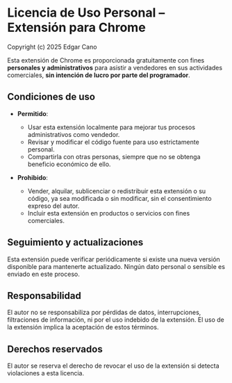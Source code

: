 # Licencia de Uso Personal – Extensión para Chrome

Copyright (c) 2025 Edgar Cano

Esta extensión de Chrome es proporcionada gratuitamente con fines **personales y administrativos** para asistir a vendedores en sus actividades comerciales, **sin intención de lucro por parte del programador**.

## Condiciones de uso

- **Permitido**:
  - Usar esta extensión localmente para mejorar tus procesos administrativos como vendedor.
  - Revisar y modificar el código fuente para uso estrictamente personal.
  - Compartirla con otras personas, siempre que no se obtenga beneficio económico de ello.

- **Prohibido**:
  - Vender, alquilar, sublicenciar o redistribuir esta extensión o su código, ya sea modificada o sin modificar, sin el consentimiento expreso del autor.
  - Incluir esta extensión en productos o servicios con fines comerciales.

## Seguimiento y actualizaciones

Esta extensión puede verificar periódicamente si existe una nueva versión disponible para mantenerte actualizado. Ningún dato personal o sensible es enviado en este proceso.

## Responsabilidad

El autor no se responsabiliza por pérdidas de datos, interrupciones, filtraciones de información, ni por el uso indebido de la extensión. El uso de la extensión implica la aceptación de estos términos.

## Derechos reservados

El autor se reserva el derecho de revocar el uso de la extensión si detecta violaciones a esta licencia.

